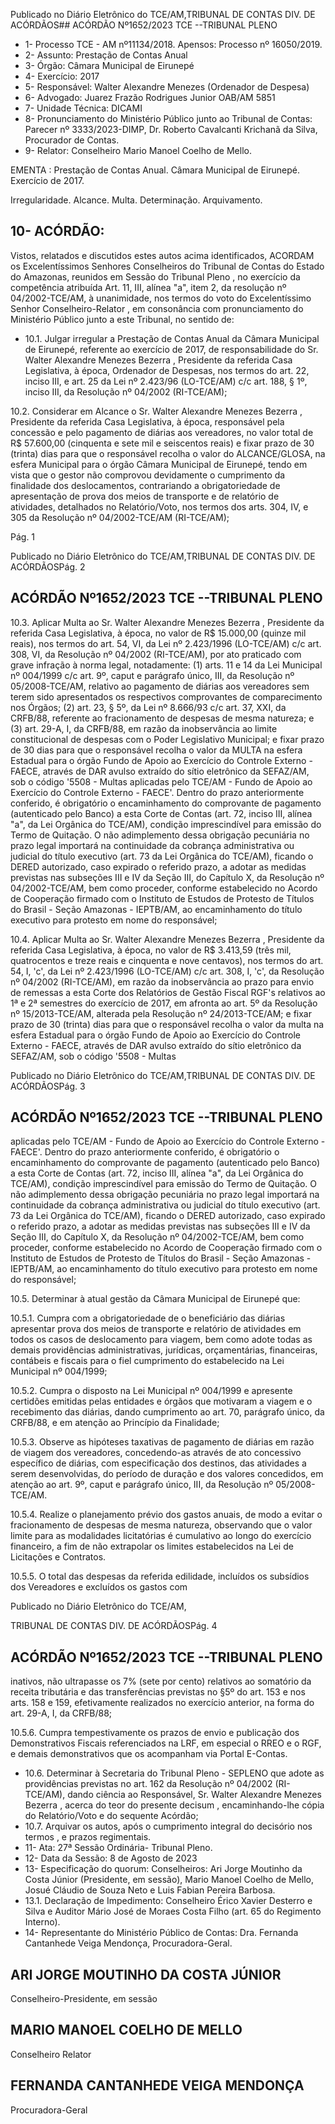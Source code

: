 Publicado  no  Diário  Eletrônico do TCE/AM,TRIBUNAL DE CONTAS DIV. DE ACÓRDÃOS## ACÓRDÃO Nº1652/2023  TCE --TRIBUNAL PLENO

- 1- Processo TCE - AM nº11134/2018. Apensos: Processo nº  16050/2019.
- 2- Assunto: Prestação de Contas Anual
- 3- Órgão: Câmara Municipal de Eirunepé
- 4- Exercício: 2017
- 5- Responsável: Walter Alexandre Menezes (Ordenador de Despesa)
- 6- Advogado: Juarez Frazão Rodrigues Junior OAB/AM 5851
- 7- Unidade Técnica: DICAMI
- 8- Pronunciamento  do  Ministério  Público  junto  ao  Tribunal  de  Contas: Parecer  nº 3333/2023-DIMP, Dr. Roberto Cavalcanti Krichanã da Silva, Procurador de Contas.
- 9- Relator: Conselheiro Mario Manoel Coelho de Mello.

EMENTA : Prestação  de  Contas  Anual. Câmara Municipal de Eirunepé. Exercício de 2017.

Irregularidade. Alcance. Multa. Determinação. Arquivamento.

## 10-  ACÓRDÃO:

Vistos, relatados e discutidos estes autos acima identificados, ACORDAM os Excelentíssimos Senhores Conselheiros do Tribunal de Contas do Estado do Amazonas, reunidos em Sessão do Tribunal Pleno , no exercício da competência atribuída Art. 11, III, alínea "a", item 2, da resolução nº 04/2002-TCE/AM, à unanimidade, nos termos do voto do  Excelentíssimo  Senhor  Conselheiro-Relator ,  em  consonância com  pronunciamento do Ministério Público junto a este Tribunal, no sentido de:

- 10.1.  Julgar  irregular a  Prestação  de  Contas  Anual da  Câmara Municipal de Eirunepé,  referente  ao  exercício  de  2017,  de  responsabilidade  do Sr. Walter Alexandre  Menezes  Bezerra , Presidente da referida Casa Legislativa,  à  época,  Ordenador  de  Despesas,  nos  termos  do  art.  22, inciso  III,  e  art.  25  da  Lei  nº  2.423/96  (LO-TCE/AM)  c/c  art.  188,  §  1º, inciso III, da Resolução nº 04/2002 (RI-TCE/AM);

10.2.  Considerar  em  Alcance o Sr.  Walter  Alexandre  Menezes  Bezerra , Presidente  da  referida  Casa  Legislativa,  à  época,  responsável  pela concessão e pelo pagamento de diárias aos vereadores, no valor total de R$ 57.600,00 (cinquenta e sete mil e seiscentos reais) e fixar prazo de 30 (trinta) dias para que o responsável recolha o valor do ALCANCE/GLOSA, na esfera Municipal para o órgão Câmara Municipal de Eirunepé, tendo em vista que o gestor não comprovou devidamente o cumprimento da finalidade dos deslocamentos, contrariando a obrigatoriedade de apresentação de prova dos meios de transporte e de relatório de atividades, detalhados no Relatório/Voto, nos termos dos arts. 304, IV, e 305 da Resolução nº 04/2002-TCE/AM (RI-TCE/AM);

Pág. 1

Publicado  no  Diário  Eletrônico do TCE/AM,TRIBUNAL DE CONTAS DIV. DE ACÓRDÃOSPág. 2

## ACÓRDÃO Nº1652/2023  TCE --TRIBUNAL PLENO

10.3.  Aplicar Multa ao Sr. Walter Alexandre Menezes Bezerra , Presidente da referida Casa Legislativa, à época, no valor de R$ 15.000,00 (quinze mil reais), nos termos do art. 54, VI, da Lei nº 2.423/1996 (LO-TCE/AM) c/c art. 308, VI, da Resolução nº 04/2002 (RI-TCE/AM), por ato praticado com grave  infração  à  norma  legal,  notadamente: (1) arts.  11  e  14  da  Lei Municipal  nº  004/1999  c/c  art.  9º, caput e parágrafo  único,  III, da Resolução  nº  05/2008-TCE/AM,  relativo  ao  pagamento  de  diárias  aos vereadores sem terem sido apresentados os respectivos comprovantes de comparecimento nos Órgãos; (2) art. 23, § 5º, da Lei nº 8.666/93 c/c art. 37, XXI, da CRFB/88, referente ao fracionamento de despesas de mesma natureza; e (3) art.  29-A,  I,  da  CRFB/88,  em  razão  da  inobservância  ao limite  constitucional  de  despesas  com  o  Poder  Legislativo  Municipal;  e fixar prazo de 30 dias para que o responsável recolha o valor da MULTA na esfera Estadual para o órgão Fundo de Apoio ao Exercício do Controle Externo - FAECE, através de DAR avulso extraído do sítio eletrônico da SEFAZ/AM, sob o código '5508 - Multas aplicadas pelo TCE/AM - Fundo de  Apoio  ao  Exercício  do  Controle  Externo  -  FAECE'.  Dentro  do  prazo anteriormente conferido, é obrigatório o encaminhamento do comprovante de pagamento (autenticado pelo Banco) a esta Corte de Contas (art. 72, inciso III, alínea "a", da Lei Orgânica do TCE/AM), condição imprescindível para emissão do Termo de Quitação. O não adimplemento dessa obrigação pecuniária no prazo legal importará na continuidade da cobrança  administrativa  ou  judicial  do  título  executivo  (art.  73  da  Lei Orgânica  do  TCE/AM),  ficando  o  DERED  autorizado,  caso  expirado  o referido  prazo,  a  adotar  as  medidas  previstas  nas subseções III e IV da Seção III,  do  Capítulo  X,  da  Resolução  nº  04/2002-TCE/AM,  bem  como proceder, conforme estabelecido no Acordo de Cooperação firmado com o Instituto de Estudos de Protesto de Títulos do Brasil - Seção Amazonas -  IEPTB/AM,  ao  encaminhamento  do  título  executivo  para  protesto  em nome do responsável;

10.4.  Aplicar Multa ao Sr. Walter Alexandre Menezes Bezerra , Presidente da referida  Casa  Legislativa,  à  época,  no  valor  de R$  3.413,59 (três  mil, quatrocentos e treze reais e cinquenta e nove centavos), nos termos do art.  54,  I,  'c',  da  Lei  nº  2.423/1996  (LO-TCE/AM)  c/c  art.  308,  I,  'c',  da Resolução nº 04/2002 (RI-TCE/AM), em razão da inobservância ao prazo para envio de remessas a esta Corte dos Relatórios de Gestão Fiscal RGF's relativos ao 1ª e 2ª semestres do exercício de 2017, em afronta ao art.  5º  da  Resolução  nº  15/2013-TCE/AM,  alterada  pela  Resolução  nº 24/2013-TCE/AM; e fixar prazo de 30 (trinta) dias para que o responsável recolha o valor da multa na esfera Estadual para o órgão Fundo de Apoio ao  Exercício  do  Controle  Externo  -  FAECE,  através  de  DAR  avulso extraído  do sítio  eletrônico  da  SEFAZ/AM,  sob o  código  '5508  -  Multas

Publicado  no  Diário  Eletrônico do TCE/AM,TRIBUNAL DE CONTAS DIV. DE ACÓRDÃOSPág. 3

## ACÓRDÃO Nº1652/2023  TCE --TRIBUNAL PLENO

aplicadas  pelo  TCE/AM  -  Fundo  de  Apoio  ao  Exercício  do  Controle Externo - FAECE'. Dentro do prazo anteriormente conferido, é obrigatório o  encaminhamento  do  comprovante  de  pagamento  (autenticado  pelo Banco)  a  esta  Corte  de  Contas  (art.  72,  inciso  III,  alínea  "a",  da  Lei Orgânica do TCE/AM), condição imprescindível para emissão do Termo de Quitação. O não adimplemento dessa obrigação pecuniária no prazo legal importará na continuidade da cobrança administrativa ou judicial do título  executivo (art.  73 da  Lei  Orgânica do TCE/AM), ficando o DERED autorizado, caso expirado o referido prazo, a adotar as medidas previstas nas  subseções  III  e  IV  da  Seção  III,  do  Capítulo  X,  da  Resolução  nº 04/2002-TCE/AM, bem como proceder, conforme estabelecido no Acordo de Cooperação firmado com o Instituto de Estudos de Protesto de Títulos do  Brasil  -  Seção  Amazonas  -  IEPTB/AM,  ao  encaminhamento  do  título executivo para protesto em nome do responsável;

10.5.  Determinar à atual gestão da Câmara Municipal de Eirunepé que:

10.5.1. Cumpra  com  a  obrigatoriedade  de  o  beneficiário  das diárias apresentar prova dos meios de transporte e relatório de  atividades  em  todos  os  casos  de  deslocamento  para viagem,  bem  como  adote  todas  as  demais  providências administrativas, jurídicas, orçamentárias, financeiras, contábeis e fiscais para o fiel cumprimento do estabelecido na Lei Municipal nº 004/1999;

10.5.2. Cumpra  o  disposto  na  Lei  Municipal  nº  004/1999  e apresente certidões emitidas pelas entidades e órgãos que motivaram  a  viagem  e  o  recebimento  das  diárias,  dando cumprimento ao art. 70, parágrafo único, da CRFB/88, e em atenção ao Princípio da Finalidade;

10.5.3. Observe as hipóteses taxativas de pagamento de diárias em razão de viagem dos vereadores, concedendo-as através de ato concessivo específico de diárias, com especificação dos destinos, das atividades a serem desenvolvidas, do período de duração e dos valores concedidos, em atenção ao art. 9º, caput e parágrafo único, III, da Resolução nº 05/2008-TCE/AM.

10.5.4. Realize  o  planejamento  prévio  dos  gastos  anuais,  de modo  a  evitar  o  fracionamento  de  despesas  de  mesma natureza, observando que o valor limite para as modalidades licitatórias é cumulativo ao longo do exercício financeiro,  a  fim  de  não  extrapolar  os  limites  estabelecidos na Lei de Licitações e Contratos.

10.5.5. O  total  das  despesas  da  referida  edilidade,  incluídos  os subsídios dos Vereadores e excluídos os gastos com

Publicado  no  Diário  Eletrônico do TCE/AM,

TRIBUNAL DE CONTAS DIV. DE ACÓRDÃOSPág. 4

## ACÓRDÃO Nº1652/2023  TCE --TRIBUNAL PLENO

inativos, não ultrapasse os 7% (sete por cento) relativos ao somatório da receita tributária e das transferências previstas no  §5º  do  art.  153  e  nos  arts.  158  e  159,  efetivamente realizados no exercício anterior, na forma do art. 29-A, I, da CRFB/88;

10.5.6. Cumpra tempestivamente os prazos de envio e publicação  dos  Demonstrativos  Fiscais  referenciados  na LRF, em especial o RREO e o RGF, e demais demonstrativos que os acompanham via Portal E-Contas.

- 10.6.  Determinar à  Secretaria  do  Tribunal  Pleno  -  SEPLENO  que  adote  as providências previstas no art. 162 da Resolução nº 04/2002 (RI-TCE/AM), dando ciência ao Responsável, Sr. Walter Alexandre Menezes Bezerra , acerca do teor do presente decisum , encaminhando-lhe cópia do Relatório/Voto e do sequente Acórdão;
- 10.7.  Arquivar os autos, após o cumprimento integral do decisório  nos termos , e prazos regimentais.
- 11-  Ata: 27ª Sessão Ordinária- Tribunal Pleno.
- 12-  Data da Sessão: 8 de Agosto de 2023
- 13-  Especificação  do  quorum: Conselheiros:  Ari  Jorge  Moutinho  da  Costa  Júnior (Presidente, em sessão), Mario Manoel Coelho de Mello, Josué Cláudio de Souza Neto e Luis Fabian Pereira Barbosa.
- 13.1. Declaração de Impedimento: Conselheiro Érico Xavier Desterro e Silva e Auditor Mário José de Moraes Costa Filho (art. 65 do Regimento Interno).
- 14-  Representante do Ministério Público de Contas: Dra. Fernanda Cantanhede Veiga Mendonça, Procuradora-Geral.

## ARI JORGE MOUTINHO DA COSTA JÚNIOR

Conselheiro-Presidente, em sessão

## MARIO MANOEL COELHO DE MELLO

Conselheiro Relator

## FERNANDA CANTANHEDE VEIGA MENDONÇA

Procuradora-Geral
